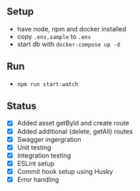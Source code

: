 ## Setup

- have node, npm and docker installed
- copy `.env.sample` to `.env`
- start db with `docker-compose up -d`

## Run

- `npm run start:watch`

## Status

- [x] Added asset getById and create route
- [x] Added additional (delete, getAll) routes
- [x] Swagger ingergration
- [x] Unit testing
- [x] Integration testing
- [x] ESLint setup
- [x] Commit hook setup using Husky
- [x] Error handling

